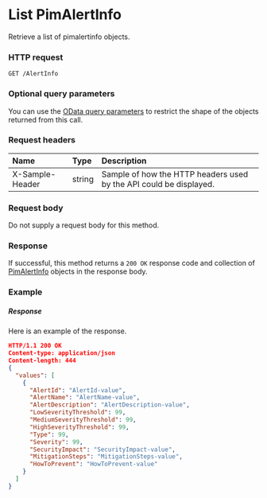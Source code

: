 # List PimAlertInfo

Retrieve a list of pimalertinfo objects.
### HTTP request
```http
GET /AlertInfo
```
### Optional query parameters
You can use the [OData query parameters](odata-optional-query-parameters.md) to restrict the shape of the objects returned from this call.
### Request headers
| Name       | Type | Description|
|:-----------|:------|:----------|
| X-Sample-Header  | string  | Sample of how the HTTP headers used by the API could be displayed.|

### Request body
Do not supply a request body for this method.
### Response
If successful, this method returns a `200 OK` response code and collection of [PimAlertInfo](../resources/pimalertinfo.md) objects in the response body.
### Example
##### Response
Here is an example of the response.
```json
HTTP/1.1 200 OK
Content-type: application/json
Content-length: 444
{
  "values": [
    {
      "AlertId": "AlertId-value",
      "AlertName": "AlertName-value",
      "AlertDescription": "AlertDescription-value",
      "LowSeverityThreshold": 99,
      "MediumSeverityThreshold": 99,
      "HighSeverityThreshold": 99,
      "Type": 99,
      "Severity": 99,
      "SecurityImpact": "SecurityImpact-value",
      "MitigationSteps": "MitigationSteps-value",
      "HowToPrevent": "HowToPrevent-value"
    }
  ]
}
```

<!-- uuid: da0630e9-be03-402d-a48b-981ce70b6558
2015-10-12 23:35:00 UTC -->
